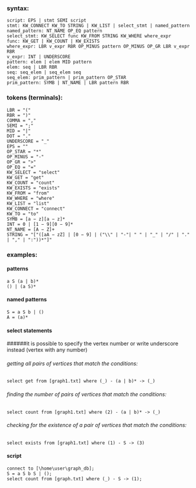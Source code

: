 ### syntax:
```
script: EPS | stmt SEMI script
stmt: KW_CONNECT KW_TO STRING | KW_LIST | select_stmt | named_pattern
named_pattern: NT_NAME OP_EQ pattern
select_stmt: KW_SELECT func KW_FROM STRING KW_WHERE where_expr
func: KW_GET | KW_COUNT | KW_EXISTS 
where_expr: LBR v_expr RBR OP_MINUS pattern OP_MINUS OP_GR LBR v_expr RBR
v_expr: INT | UNDERSCORE 
pattern: elem | elem MID pattern
elem: seq | LBR RBR
seq: seq_elem | seq_elem seq
seq_elem: prim_pattern | prim_pattern OP_STAR 
prim_pattern: SYMB | NT_NAME | LBR pattern RBR
```
### tokens (terminals):
```
LBR = "("
RBR = ")"
COMMA = ","
SEMI = ";"
MID = "|"
DOT = "."
UNDERSCORE = "_"
EPS = ""
OP_STAR = "*"
OP_MINUS = "-"
OP_GR = ">"
OP_EQ = "="
KW_SELECT = "select"
KW_GET = "get"
KW_COUNT = "count"
KW_EXISTS = "exists"
KW_FROM = "from"
KW_WHERE = "where"
KW_LIST = "list"
KW_CONNECT = "connect"
KW_TO = "to"
SYMB = [a − z][a − z]*
INT = 0 | [1 − 9][0 − 9]*
NT_NAME = [A − Z]+
STRING = "["([aA − zZ] | [0 − 9] | ("\\" | "-"| " " | "_" | "/" | "." | "," | ":"))*"]"
```
### examples:

#### patterns
```
a S (a | b)*
() | (a S)*
```
#### named patterns
```
S = a S b | ()
A = (a)*
```
#### select statements

######it is possible to specify the vertex number or write underscore instead (vertex with any number)
###### getting all pairs of vertices that match the conditions:
```
select get from [graph1.txt] where (_) - (a | b)* -> (_)
```
###### finding the number of pairs of vertices that match the conditions:
```
select count from [graph1.txt] where (2) - (a | b)* -> (_)
```
###### checking for the existence of a pair of vertices that match the conditions:
```
select exists from [graph1.txt] where (1) - S -> (3)
```
#### script
```
connect to [\home\user\graph_db];
S = a S b S | ();
select count from [graph.txt] where (_) - S -> (1);
```

